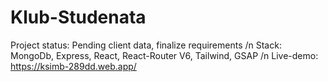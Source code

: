 ﻿# Klub-Studenata
 Project status: Pending client data, finalize requirements /n
 Stack: MongoDb, Express, React, React-Router V6, Tailwind, GSAP /n
 Live-demo: https://ksimb-289dd.web.app/
